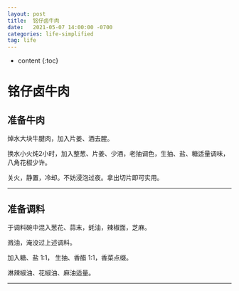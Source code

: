 ```yaml
---
layout: post
title:  铭仔卤牛肉
date:   2021-05-07 14:00:00 -0700
categories: life-simplified
tag: life
---
```


* content
{:toc}



# 铭仔卤牛肉

## 准备牛肉

焯水大块牛腱肉，加入片姜、酒去腥。

换水小火炖2小时，加入整葱、片姜、少酒，老抽调色，生抽、盐、糖适量调味，八角花椒少许。

关火，静置，冷却。不妨浸泡过夜。拿出切片即可实用。

---

## 准备调料

于调料碗中混入葱花、蒜末，蚝油，辣椒面，芝麻。

溅油，淹没过上述调料。

加入糖、盐 1:1， 生抽、香醋 1:1，香菜点缀。

淋辣椒油、花椒油、麻油适量。

---